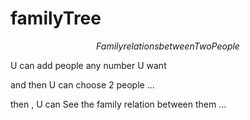 # familyTree

$$ Family relations between Two People $$






U can add people any number U want

and then U can choose 2 people ...

then , U can See the family relation between them ...

